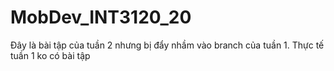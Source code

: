# MobDev_INT3120_20

Đây là bài tập của tuần 2 nhưng bị đẩy nhầm vào branch của tuần 1. Thực tế tuần 1 ko có bài tập
